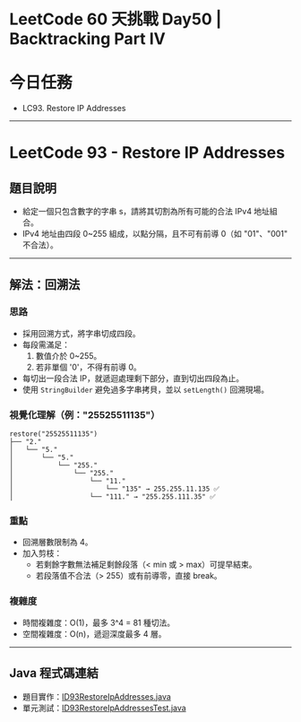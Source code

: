 # LeetCode 60 天挑戰 Day50 | Backtracking Part IV

# 今日任務

- LC93. Restore IP Addresses

---

# LeetCode 93 - Restore IP Addresses

## 題目說明
- 給定一個只包含數字的字串 s，請將其切割為所有可能的合法 IPv4 地址組合。
- IPv4 地址由四段 0~255 組成，以點分隔，且不可有前導 0（如 "01"、"001" 不合法）。

---

## 解法：回溯法

### 思路

- 採用回溯方式，將字串切成四段。
- 每段需滿足：
  1. 數值介於 0~255。
  2. 若非單個 '0'，不得有前導 0。 
- 每切出一段合法 IP，就遞迴處理剩下部分，直到切出四段為止。 
- 使用 `StringBuilder` 避免過多字串拷貝，並以 `setLength()` 回溯現場。

### 視覺化理解（例："25525511135"）
```
restore("25525511135")
├── "2."
│   └── "5."
│       └── "5."
│           └── "255."
│               └── "255."
│                   └── "11."
│                       └── "135" → 255.255.11.135 ✅
│                   └── "111." → "255.255.111.35" ✅
```

### 重點
- 回溯層數限制為 4。 
- 加入剪枝：
  - 若剩餘字數無法補足剩餘段落（< min 或 > max）可提早結束。
  - 若段落值不合法（> 255）或有前導零，直接 break。

### 複雜度
- 時間複雜度：O(1)，最多 3^4 = 81 種切法。
- 空間複雜度：O(n)，遞迴深度最多 4 層。

---

## Java 程式碼連結
- 題目實作：[ID93RestoreIpAddresses.java](../../src/main/java/io/github/monty/leetcode/backtracking/ID93RestoreIpAddresses.java)
- 單元測試：[ID93RestoreIpAddressesTest.java](../../src/test/java/io/github/monty/leetcode/backtracking/ID93RestoreIpAddressesTest.java)

